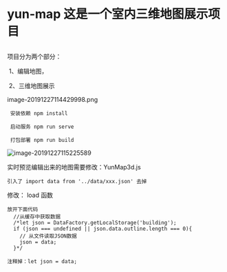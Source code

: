# yun-map 这是一个室内三维地图展示项目

## 

项目分为两个部分：

​	1、编辑地图，

​	2、三维地图展示



image-20191227114429998.png



```
 安装依赖 npm install
```



```
 启动服务 npm run serve
```



```
 打包部署 npm run build
```





![image-20191227115225589](https://github.com/caorongzhe/yun_map/blob/master/image-20191227114429998.png)



实时预览编辑出来的地图需要修改：YunMap3d.js

```
引入了 import data from '../data/xxx.json' 去掉
```

修改： load 函数
```
放开下面代码
  //从缓存中获取数据
  /*let json = DataFactory.getLocalStorage('building');
  if (json === undefined || json.data.outline.length === 0){
    // 从文件读取JSON数据
    json = data;
  }*/
```

```
注释掉：let json = data;
```



